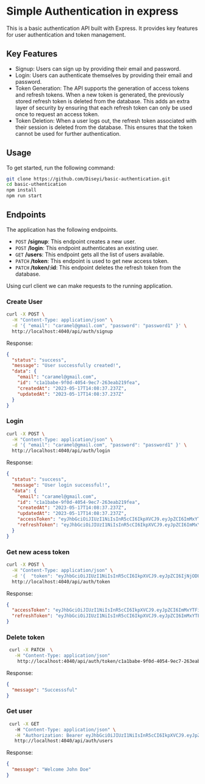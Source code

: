 # Simple Authentication in express

This is a basic authentication API built with Express. It provides key features for user authentication and token management.
## Key Features
- Signup: Users can sign up by providing their email and password.
- Login: Users can authenticate themselves by providing their email and password.
- Token Generation: The API supports the generation of access tokens and refresh tokens. When a new token is generated, the previously stored refresh token is deleted from the database. This adds an extra layer of security by ensuring that each refresh token can only be used once to request an access token.
- Token Deletion: When a user logs out, the refresh token associated with their session is deleted from the database. This ensures that the token cannot be used for further authentication.

## Usage 

To get started, run the following command:

```bash
git clone https://github.com/Diseyi/basic-authentication.git
cd basic-uthentication
npm install
npm run start
```

## Endpoints

The application has the following endpoints.

- `POST` **/signup**: This endpoint creates a new user.
- `POST` **/login**: This endpoint authenticates an existing user.
- `GET` **/users**: This endpoint gets all the list of users available.
- `PATCH` **/token**: This endpoint is used to get new access token.
- `PATCH` **/token/:id**: This endpoint deletes the refresh token from the database.

Using curl client we can make requests to the running application.

### Create User

```bash
curl -X POST \
  -H "Content-Type: application/json" \
  -d '{ "email": "caramel@gmail.com", "password": "password1" }' \
  http://localhost:4040/api/auth/signup
```

Response:
```json
{
  "status": "success",
  "message": "User successfully created!",
  "data": {
    "email": "caramel@gmail.com",
    "id": "c1a1babe-9f0d-4054-9ec7-263eab219fea",
    "createdAt": "2023-05-17T14:08:37.237Z",
    "updatedAt": "2023-05-17T14:08:37.237Z"
  }
}
```

### Login

```bash
curl -X POST \
  -H "Content-Type: application/json" \
  -d '{ "email": "caramel@gmail.com", "password": "password1" }' \
  http://localhost:4040/api/auth/login
```

Response:

```json
{
  "status": "success",
  "message": "User login successful!",
  "data": {
    "email": "caramel@gmail.com",
    "id": "c1a1babe-9f0d-4054-9ec7-263eab219fea",
    "createdAt": "2023-05-17T14:08:37.237Z",
    "updatedAt": "2023-05-17T14:08:37.237Z",
    "accessToken": "eyJhbGciOiJIUzI1NiIsInR5cCI6IkpXVCJ9.eyJpZCI6ImMxYTFiYWJlLTlmMGQtNDA1NC05ZWM3LTI2M2VhYjIxOWZlYSIsImVtYWlsIjoiY2FyYW1lbEBnbWFpbC5jb20iLCJpYXQiOjE2ODQzMzI2NDEsImV4cCI6MTY4NDMzMzI0MX0.Nz9CfDzccHz3AfTQo1RJjMyJ0-ZwNADLjEQcsG4sMYY",
    "refreshToken": "eyJhbGciOiJIUzI1NiIsInR5cCI6IkpXVCJ9.eyJpZCI6ImMxYTFiYWJlLTlmMGQtNDA1NC05ZWM3LTI2M2VhYjIxOWZlYSIsImVtYWlsIjoiY2FyYW1lbEBnbWFpbC5jb20iLCJpYXQiOjE2ODQzMzI2NDEsImV4cCI6MTY4NTE5NjY0MX0.ECBjaLsDDPYIsrAnpOebEg5n9oCNFcTdRJ-Xtp0mejs"
  }
}
```

### Get new acess token

```bash
curl -X POST \
  -H "Content-Type: application/json" \
  -d '{  "token": "eyJhbGciOiJIUzI1NiIsInR5cCI6IkpXVCJ9.eyJpZCI6IjNjODU1ODY4LTcwNDctNDU4NC04MzA4LTUzMDBiNjIyY2JhNCIsImVtYWlsIjoic3VzYW5AZ21haWwuY29tIiwiaWF0IjoxNjg0MzI2Mzk1LCJleHAiOjE2ODUxOTAzOTV9.kaMczvXeTFLxF7Cl8ZlHdXN9dJ6VdSY1bq7vJbYw6R4"}' \
  http://localhost:4040/api/auth/token
```

Response:

```json
{
  "accessToken": "eyJhbGciOiJIUzI1NiIsInR5cCI6IkpXVCJ9.eyJpZCI6ImMxYTFiYWJlLTlmMGQtNDA1NC05ZWM3LTI2M2VhYjIxOWZlYSIsImVtYWlsIjoiY2FyYW1lbEBnbWFpbC5jb20iLCJpYXQiOjE2ODQzMzI4MTIsImV4cCI6MTY4NDMzMzQxMn0.Krq8TPh3mMSu1Yzs_QD5kCwgYAXrJF5drBVX3W1ehXI",
  "refreshToken": "eyJhbGciOiJIUzI1NiIsInR5cCI6IkpXVCJ9.eyJpZCI6ImMxYTFiYWJlLTlmMGQtNDA1NC05ZWM3LTI2M2VhYjIxOWZlYSIsImVtYWlsIjoiY2FyYW1lbEBnbWFpbC5jb20iLCJpYXQiOjE2ODQzMzI4MTIsImV4cCI6MTY4NTE5NjgxMn0.kNj6U8eYZK8_s9SMEo1zzI81A_l1V56xTcevJm7S8XY"
}
```

### Delete token

```bash
 curl -X PATCH  \
   -H "Content-Type: application/json"
    http://localhost:4040/api/auth/token/c1a1babe-9f0d-4054-9ec7-263eab219fea
```

Response: 

```json
{
  "message": "Successsful"
}
```

### Get user

```bash
 curl -X GET  
   -H "Content-Type: application/json" \
   -H "Authorization: Bearer eyJhbGciOiJIUzI1NiIsInR5cCI6IkpXVCJ9.eyJpZCI6ImMxYTFiYWJlLTlmMGQtNDA1NC05ZWM3LTI2M2VhYjIxOWZlYSIsImVtYWlsIjoiY2FyYW1lbEBnbWFpbC5jb20iLCJpYXQiOjE2ODQzMzI2NDEsImV4cCI6MTY4NDMzMzI0MX0.Nz9CfDzccHz3AfTQo1RJjMyJ0-ZwNADLjEQcsG4sMYY" \
   http://localhost:4040/api/auth/users
```

Response: 

```json
{
  "message": "Welcome John Doe"
}
```
